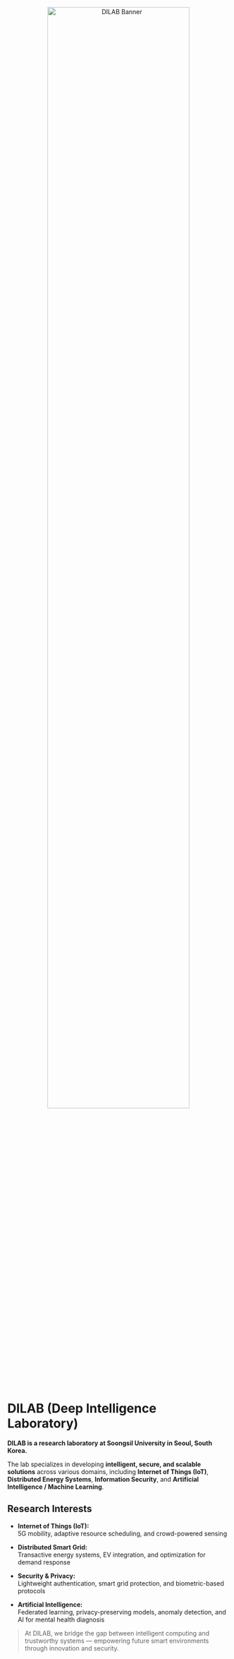 <p align="center">
  <img src= "https://github.com/user-attachments/assets/017fb334-4a65-4455-911e-514293561fed" alt="DILAB Banner" width="80%">
</p>

# DILAB (Deep Intelligence Laboratory)

**DILAB is a research laboratory at Soongsil University in Seoul, South Korea.**  

The lab specializes in developing **intelligent, secure, and scalable solutions** across various domains, including **Internet of Things (IoT)**, **Distributed Energy Systems**, **Information Security**, and **Artificial Intelligence / Machine Learning**.



## Research Interests
- **Internet of Things (IoT):**  
  5G mobility, adaptive resource scheduling, and crowd-powered sensing

- **Distributed Smart Grid:**  
  Transactive energy systems, EV integration, and optimization for demand response

- **Security & Privacy:**  
  Lightweight authentication, smart grid protection, and biometric-based protocols

- **Artificial Intelligence:**  
  Federated learning, privacy-preserving models, anomaly detection, and AI for mental health diagnosis

> At DILAB, we bridge the gap between intelligent computing and trustworthy systems — empowering future smart environments through innovation and security.
